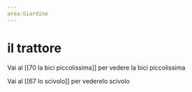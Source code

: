 ```yaml
---
area:Giardino
---
```

# il trattore

Vai al [[70 la bici piccolissima]] per vedere la bici piccolissima

Vai al [[67 lo scivolo]] per vederelo scivolo
